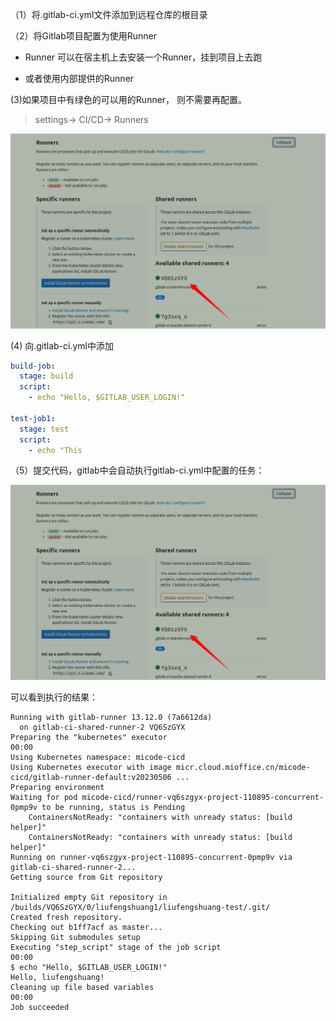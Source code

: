 （1）将.gitlab-ci.yml文件添加到远程仓库的根目录

（2）将Gitlab项目配置为使用Runner

- Runner 可以在宿主机上去安装一个Runner，挂到项目上去跑

- 或者使用内部提供的Runner

(3)如果项目中有绿色的可以用的Runner， 则不需要再配置。

> settings-> CI/CD-> Runners

![](assets/2023-05-30-17-27-14-image.png)

(4) 向.gitlab-ci.yml中添加

```yml
build-job:
  stage: build
  script:
    - echo "Hello, $GITLAB_USER_LOGIN!"

test-job1:
  stage: test
  script:
    - echo "This
```

（5）提交代码，gitlab中会自动执行gitlab-ci.yml中配置的任务：

![](assets/2023-05-30-17-27-14-image.png)

可以看到执行的结果：

```shell
Running with gitlab-runner 13.12.0 (7a6612da)
  on gitlab-ci-shared-runner-2 VQ6SzGYX
Preparing the "kubernetes" executor
00:00
Using Kubernetes namespace: micode-cicd
Using Kubernetes executor with image micr.cloud.mioffice.cn/micode-cicd/gitlab-runner-default:v20230506 ...
Preparing environment
Waiting for pod micode-cicd/runner-vq6szgyx-project-110895-concurrent-0pmp9v to be running, status is Pending
    ContainersNotReady: "containers with unready status: [build helper]"
    ContainersNotReady: "containers with unready status: [build helper]"
Running on runner-vq6szgyx-project-110895-concurrent-0pmp9v via gitlab-ci-shared-runner-2...
Getting source from Git repository

Initialized empty Git repository in /builds/VQ6SzGYX/0/liufengshuang1/liufengshuang-test/.git/
Created fresh repository.
Checking out b1ff7acf as master...
Skipping Git submodules setup
Executing "step_script" stage of the job script
00:00
$ echo "Hello, $GITLAB_USER_LOGIN!"
Hello, liufengshuang!
Cleaning up file based variables
00:00
Job succeeded
```
